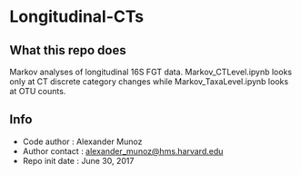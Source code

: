 # Longitudinal-CTs

## What this repo does
Markov analyses of longitudinal 16S FGT data. Markov_CTLevel.ipynb looks only at CT discrete category changes while Markov_TaxaLevel.ipynb looks at OTU counts.

## Info
* Code author : Alexander Munoz
* Author contact : alexander_munoz@hms.harvard.edu
* Repo init date : June 30, 2017
